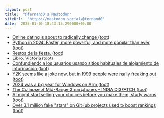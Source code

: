 ```yaml
---
layout: post
title:  "@fernand0's Mastodon"
siteUrl:  "https://mastodon.social/@fernand0"
date:  2025-01-09 18:43:15.290000+00:00
---
```

*  [Online dating is about to radically change ](https://edition.cnn.com/2024/12/19/tech/why-dating-may-look-radically-different-in-5-years/index.htm) ([toot](https://mastodon.social/@fernand0/113799868926406194))
*  [Python in 2024: Faster, more powerful, and more popular than ever ](https://www.infoworld.com/article/3615556/python-in-2024-faster-more-powerful-and-more-popular-than-ever.htm) ([toot](https://mastodon.social/@fernand0/113799578723103060))
*  [Restos de la fiesta. ](https://avecesunafoto.wordpress.com/2025/01/09/restos-de-la-fiesta) ([toot](https://mastodon.social/@fernand0/113799477287696870))
*  [Libro. Victoria ](https://fotografiasenmovimiento.wordpress.com/2025/01/09/libro-victoria) ([toot](https://mastodon.social/@fernand0/113799396014269888))
*  [Confundiendo a los usuarios usando sitios habituales de alojamiento de información ](http://fernand0.github.io//alojamientos-ficheros-y-ataques) ([toot](https://mastodon.social/@fernand0/113799369536463610))
*  [Y2K seems like a joke now, but in 1999 people were really freaking out  ](https://www.npr.org/2024/12/28/nx-s1-5116271/y2k-year-2000-preparations) ([toot](https://mastodon.social/@fernand0/113799280388395184))
*  [2024 was a big year for Windows on Arm ](https://www.theverge.com/24319497/windows-on-arm-2024-review-laptop) ([toot](https://mastodon.social/@fernand0/113799110850869703))
*  [The Collapse of Mid-Range Smartphones - INDIA DISPATCH ](https://indiadispatch.com/2024/12/31/mid-range-smartphone) ([toot](https://mastodon.social/@fernand0/113798340706087971))
*  [AI might start selling your choices before you make them, study warns  ](https://www.courthousenews.com/ai-might-start-selling-your-choices-before-you-make-them-study-warns/) ([toot](https://mastodon.social/@fernand0/113798141244227980))
*  [Over 3.1 million fake "stars" on GitHub projects used to boost rankings ](https://www.bleepingcomputer.com/news/security/over-31-million-fake-stars-on-github-projects-used-to-boost-rankings) ([toot](https://mastodon.social/@fernand0/113797881379824324))
